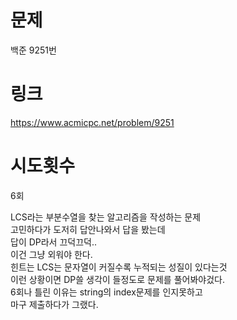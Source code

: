 # 문제
백준 9251번

# 링크
https://www.acmicpc.net/problem/9251

# 시도횟수
6회

LCS라는 부분수열을 찾는 알고리즘을 작성하는 문제  
고민하다가 도저히 답안나와서 답을 봤는데  
답이 DP라서 끄덕끄덕..  
이건 그냥 외워야 한다.  
힌트는 LCS는 문자열이 커질수록 누적되는 성질이 있다는것  
이런 상황이면 DP쓸 생각이 들정도로 문제를 풀어봐야겄다.  
6회나 틀린 이유는 string의 index문제를 인지못하고  
마구 제출하다가 그랬다.

